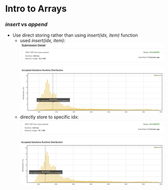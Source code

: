 # Intro to Arrays

### _insert_ vs _append_

- Use direct storing rather than using _insert(idx, item)_ function
  - used _insert(idx, item)_:
    ![SSA1](/assets/SSA1.png)
  - directly store to specific idx:
    ![SSA2](/assets/SSA2.png)
